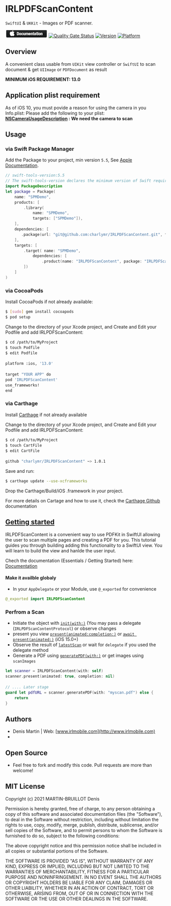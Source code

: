 # IRLPDFScanContent
`SwiftUI` & `UKKit` - Images or PDF scanner.

[![🍎 Documentation](https://raw.githubusercontent.com/charlymr/IRLPDFScanContent/main/documentationicon.png)](https://irlpdfscancontent.irlmobile.com/documentation/) [![Quality Gate Status](https://sonarcloud.io/api/project_badges/measure?project=charlymr_IRLPDFScanContent&metric=alert_status)](https://sonarcloud.io/summary/new_code?id=charlymr_IRLPDFScanContent) [![Version](https://img.shields.io/cocoapods/v/IRLPDFScanContent.svg?style=flat)](http://cocoapods.org/pods/IRLPDFScanContent) [![Platform](https://img.shields.io/cocoapods/p/IRLPDFScanContent.svg?style=flat)](http://cocoapods.org/pods/IRLPDFScanContent)

## Overview

A convenient class usable from `UIKit` view controller or `SwiftUI` to scan document & get `UIImage` or `PDFDocument` as result

**MINIMUM iOS REQUIREMENT: 13.0**

## Application plist requirement

As of iOS 10, you must povide a reason for using the camera in you Info.plist:
Please add the following to your plist:
**[NSCameraUsageDescription](https://developer.apple.com/documentation/bundleresources/information_property_list/nscamerausagedescription) : We need the camera to scan**

## Usage

### via Swift Package Manager

Add the Package to your project, min version `5.5`, See [Apple Documentation](https://developer.apple.com/documentation/swift_packages/adding_package_dependencies_to_your_app).

```swift
// swift-tools-version:5.5
// The swift-tools-version declares the minimum version of Swift required to build this package.
import PackageDescription
let package = Package(
    name: "SPMDemo",
    products: [
        .library(
            name: "SPMDemo",
            targets: ["SPMDemo"]),
    ],
    dependencies: [
       .package(url: "git@github.com:charlymr/IRLPDFScanContent.git", from: "1.0.0"),
    ],
    targets: [
        .target( name: "SPMDemo",
            dependencies: [
                .product(name: "IRLPDFScanContent", package: "IRLPDFScanContent"),
        ])
    ]
)
```

### via CocoaPods

Install CocoaPods if not already available:

``` bash
$ [sudo] gem install cocoapods
$ pod setup
```

Change to the directory of your Xcode project, and Create and Edit your Podfile and add IRLPDFScanContent:

``` bash
$ cd /path/to/MyProject
$ touch Podfile
$ edit Podfile

platform :ios, '13.0'

target "YOUR APP" do
pod 'IRLPDFScanContent'
use_frameworks!
end

```

### via Carthage

Install [Carthage](https://github.com/Carthage/Carthage#installing-carthage) if not already available 

Change to the directory of your Xcode project, and Create and Edit your Podfile and add IRLPDFScanContent:

``` bash
$ cd /path/to/MyProject
$ touch CartFile
$ edit CartFile

github "charlymr/IRLPDFScanContent" ~> 1.0.1
```

Save and run:
``` bash
$ carthage update --use-xcframeworks 
```
Drop the Carthage/Build/iOS .framework in your project.

For more details on Cartage and how to use it, check the [Carthage Github](https://github.com/Carthage/Carthage) documentation


## [Getting started](https://irlpdfscancontent.irlmobile.com) 

IRLPDFScanContent is a convenient way to use PDFKit in SwiftUI allowing the user to scan multiple pages and creating a PDF for you.
This tutorial guides you through building adding this functionality to a SwiftUI view. You will learn to build the view and hanlde the user input.

Chech the documentation (Essentials / Getting Started) here: [Documentation](https://irlpdfscancontent.irlmobile.com/tutorials/tutorial-table-of-contents)

#### Make it availble globaly

- In your `AppDelegate` or your Module, use `@_exported` for convenience
```swift
@_exported import IRLPDFScanContent
```

### Perfrom a Scan

- Initiate the object with [`init(with:)`](https://irlpdfscancontent.irlmobile.com) (You may pass a delegate (`IRLPDFScanContentProtocol`) or observe changes
- present you view [`present(animated:completion:)`](https://irlpdfscancontent.irlmobile.com) or [`await present(animated:)`](https://irlpdfscancontent.irlmobile.com) (iOS 15.0+)
- Observe the result of [`latestScan`](https://irlpdfscancontent.irlmobile.com) or wait for `delegate` if you used the delegate method
- Generate a PDF using [`generatePDF(with:)`](https://irlpdfscancontent.irlmobile.com) or get images using `scanImages`

``` swift
let scanner = IRLPDFScanContent(with: self)
scanner.present(animated: true, completion: nil)

// .... Later stage
guard let pdfURL = scanner.generatePDF(with: "myscan.pdf") else {
    return
}
```

## Authors

- Denis Martin | Web: [www.irlmobile.com](http://www.irlmobile.com)
- 
## Open Source

- Feel free to fork and modify this code. Pull requests are more than welcome!

## MIT License

Copyright (c) 2021 MARTIN-BRUILLOT Denis

Permission is hereby granted, free of charge, to any person obtaining a copy
of this software and associated documentation files (the "Software"), to deal
in the Software without restriction, including without limitation the rights
to use, copy, modify, merge, publish, distribute, sublicense, and/or sell
copies of the Software, and to permit persons to whom the Software is
furnished to do so, subject to the following conditions:

The above copyright notice and this permission notice shall be included in all
copies or substantial portions of the Software.

THE SOFTWARE IS PROVIDED "AS IS", WITHOUT WARRANTY OF ANY KIND, EXPRESS OR
IMPLIED, INCLUDING BUT NOT LIMITED TO THE WARRANTIES OF MERCHANTABILITY,
FITNESS FOR A PARTICULAR PURPOSE AND NONINFRINGEMENT. IN NO EVENT SHALL THE
AUTHORS OR COPYRIGHT HOLDERS BE LIABLE FOR ANY CLAIM, DAMAGES OR OTHER
LIABILITY, WHETHER IN AN ACTION OF CONTRACT, TORT OR OTHERWISE, ARISING FROM,
OUT OF OR IN CONNECTION WITH THE SOFTWARE OR THE USE OR OTHER DEALINGS IN THE
SOFTWARE.
